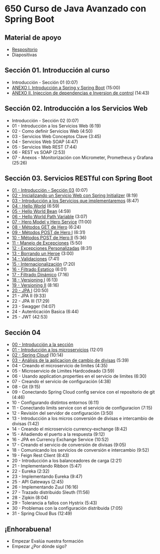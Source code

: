# 650 Curso de Java Avanzado con Spring Boot

## Material de apoyo
 
* [Respositorio](https://gitlab.keepcoding.io/cursos-online-keepcoding/java-avanzado-con-spring-boot)
* Diapositivas

## Sección 01. Introducción al curso
 
* Introducción - Sección 01 (0:07)
* [ANEXO I. Introducción a Spring y Spring Boot](650_Curso_de_Java_Avanzado_con_Spring_Boot/01-01-ANEXO_I.md) (15:00)
* [ANEXO II. Injeccion de dependencias e Inversion de control](650_Curso_de_Java_Avanzado_con_Spring_Boot/01-02-ANEXO_II.md) (14:43)

## Sección 02. Introducción a los Servicios Web
 
* Introducción - Sección 02 (0:07)
* 01 - Introducción a los Servicios Web (6:19)
* 02 - Como definir Servicios Web (4:50)
* 03 - Servicios Web Conceptos Clave (3:45)
* 04 - Servicios Web SOAP (4:47)
* 05 - Servicios Web REST (7:44)
* 06 - REST vs SOAP (2:53)
* 07 - Anexos - Monitorización con Micrometer, Prometheus y Grafana (25:26)

## Sección 03. Servicios RESTful con Spring Boot
 
* [01 - Introducción - Sección 03](650_Curso_de_Java_Avanzado_con_Spring_Boot/03-01-Introduccion.md) (0:07)
* [02 - Inicializando un Servicio Web con Spring Initializer](650_Curso_de_Java_Avanzado_con_Spring_Boot/03-02-Inicializando-un-Servicio-Web-con-Spring-Initializer.md) (8:19)
* [03 - Introducción a los Servicios que implementaremos](650_Curso_de_Java_Avanzado_con_Spring_Boot/03-03-Introduccion-a-los-Servicios-que-implementaremos.md) (8:47)
* [04 - Hello World](650_Curso_de_Java_Avanzado_con_Spring_Boot/03-04-Hello-World.md) (6:59)
* [05 - Hello World Bean](650_Curso_de_Java_Avanzado_con_Spring_Boot/03-05-Hello-World-Bean.md) (4:59)
* [06 - Hello World Path Variable](650_Curso_de_Java_Avanzado_con_Spring_Boot/03-06-Hello-World-Path-Variable.md) (3:07)
* [07 - Hero Model y Hero Service](650_Curso_de_Java_Avanzado_con_Spring_Boot/03-07-Hero-Model-y-Hero-Service.md) (11:00)
* [08 - Métodos GET de Hero](650_Curso_de_Java_Avanzado_con_Spring_Boot/03-08-Metodos-GET-de-Hero.md) (6:24)
* [09 - Métodos POST de Hero I](650_Curso_de_Java_Avanzado_con_Spring_Boot/03-09-Metodos-POST-de-Hero-I.md) (6:31)
* [10 - Métodos POST de Hero II](650_Curso_de_Java_Avanzado_con_Spring_Boot/03-10-Metodos-POST-de-Hero-II.md) (5:36)
* [11 - Manejo de Excepciones](650_Curso_de_Java_Avanzado_con_Spring_Boot/03-11-Manejo-de-Excepciones.md) (5:50)
* [12 - Excepciones Personalizadas](650_Curso_de_Java_Avanzado_con_Spring_Boot/03-12-Excepciones-Personalizadas.md) (8:31)
* [13 - Borrando un Heroe](650_Curso_de_Java_Avanzado_con_Spring_Boot/03-13-Borrando-un-Heroe.md) (3:00)
* [14 - Validaciones](650_Curso_de_Java_Avanzado_con_Spring_Boot/03-14-Validaciones.md) (7:41)
* [15 - Internacionalización](650_Curso_de_Java_Avanzado_con_Spring_Boot/03-15-Internacionalizacion.md) (7:20)
* [16 - Filtrado Estatico](650_Curso_de_Java_Avanzado_con_Spring_Boot/03-16-Filtrado-Estatico.md) (6:01)
* [17 - Filtrado Dinámico](650_Curso_de_Java_Avanzado_con_Spring_Boot/03-17-Filtrado-Dinamico.md) (7:16)
* [18 - Versioning I](650_Curso_de_Java_Avanzado_con_Spring_Boot/03-18-Versioning-I.md) (6:13)
* [19 - Versioning II](650_Curso_de_Java_Avanzado_con_Spring_Boot/03-19-Versioning-II.md) (8:16)
* [20 - JPA I](650_Curso_de_Java_Avanzado_con_Spring_Boot/03-20-JPA-I.md) (20:50)
* 21 - JPA II (9:33)
* 22 - JPA III (17:29)
* 23 - Swagger (14:07)
* 24 - Autenticación Basica (6:44)
* 25 - JWT (42:53)

## Sección 04
 
* [00 - Introducción a la sección](650_Curso_de_Java_Avanzado_con_Spring_Boot/04-00-Introduccion-Seccion-4.md) 
* [01 - Introducción a los microservicios](650_Curso_de_Java_Avanzado_con_Spring_Boot/04-01-Introduccion-a-los-microservicios.md) (12:01)
* [02 - Spring Cloud](650_Curso_de_Java_Avanzado_con_Spring_Boot/04-02-Spring-Cloud.md) (10:14)
* [03 - Análisis de la aplicacion de cambio de divisas](650_Curso_de_Java_Avanzado_con_Spring_Boot/04-03-Analisis-de-la-aplicacion-de-cambio-de-divisas.md) (5:39)
* 04 - Creando el microservicio de limites (4:35)
* 05 - Microservicio de Limites Hardcodeado (3:59)
* 06 - Usando application.properties en el servicio de limites (6:30)
* 07 - Creando el servicio de configuración (4:38)
* 08 - Git (9:15)
* 09 - Conectando Spring Cloud config service con el repositorio de git (4:46)
* 10 - Configurando distintos entornos (6:11)
* 11 - Conectando limits service con el servicio de configuracion (7:15)
* 12 - Revisión del servidor de configuración (3:50)
* 13 - Introducción a los micros conversión de divisas e intercambio de divisas (1:42)
* 14 - Creando el microservicio currency-exchange (8:42)
* 15 - Añadiendo el puerto a la respuesta (9:12)
* 16 - JPA en Currency Exchange Service (10:52)
* 17 - Creando el servicio de conversión de divisas (9:05)
* 18 - Comunicando los servicios de conversión e intercambio (9:52)
* 19 - Feign Rest Client (8:43)
* 20 - Introducción a los balanceadores de carga (2:21)
* 21 - Implementando Ribbon (5:47)
* 22 - Eureka (2:32)
* 23 - Implementando Eureka (9:47)
* 25 - API Gateways (2:45) 
* 26 - Implementando Zuul (16:16)
* 27 - Trazado distribuido Sleuth (11:56)
* 28 - Zipkin (8:04)
* 29 - Tolerancia a fallos con Hystrix (5:43)
* 30 - Problemas con la configuración distribuida (7:05)
* 31 - Spring Cloud Bus (12:49)

## ¡Enhorabuena!
 
* Empezar Evalúa nuestra formación
* Empezar ¿Por dónde sigo?
